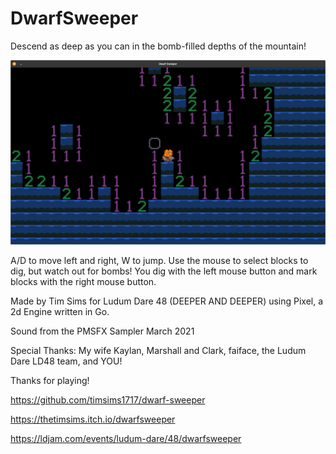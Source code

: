 # DwarfSweeper

Descend as deep as you can in the bomb-filled depths of the mountain!

![DwarfSweeper](screen2.png)

A/D to move left and right, W to jump. Use the mouse to select blocks to dig, but watch out for bombs! You dig with the left mouse button and mark blocks with the right mouse button.

Made by Tim Sims for Ludum Dare 48
(DEEPER AND DEEPER)
using Pixel, a 2d Engine written in Go.

Sound from the PMSFX Sampler March 2021

Special Thanks:
My wife Kaylan,
Marshall and Clark,
faiface, the Ludum Dare LD48 team,
and YOU!

Thanks for playing!

https://github.com/timsims1717/dwarf-sweeper

https://thetimsims.itch.io/dwarfsweeper

https://ldjam.com/events/ludum-dare/48/dwarfsweeper